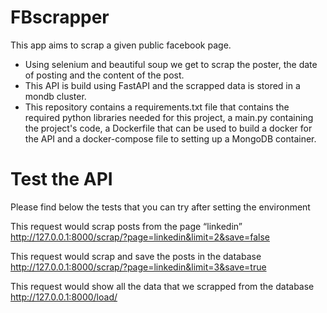 # FBscrapper

This app aims to scrap a given public facebook page.

- Using selenium and beautiful soup we get to scrap the poster, the date of posting and the content of the post.
- This API is build using FastAPI and the scrapped data is stored in a mondb cluster.
- This repository contains a requirements.txt file that contains the required python libraries needed for this project, a main.py containing the project's code, a Dockerfile that can be used to build a docker for the API and a docker-compose file to setting up a MongoDB container.

# Test the API

Please find below the tests that you can try after setting the environment

This request would scrap posts from the page “linkedin”
http://127.0.0.1:8000/scrap/?page=linkedin&limit=2&save=false

This request would scrap and save the posts in the database
http://127.0.0.1:8000/scrap/?page=linkedin&limit=3&save=true

This request would show all the data that we scrapped from the database
http://127.0.0.1:8000/load/
